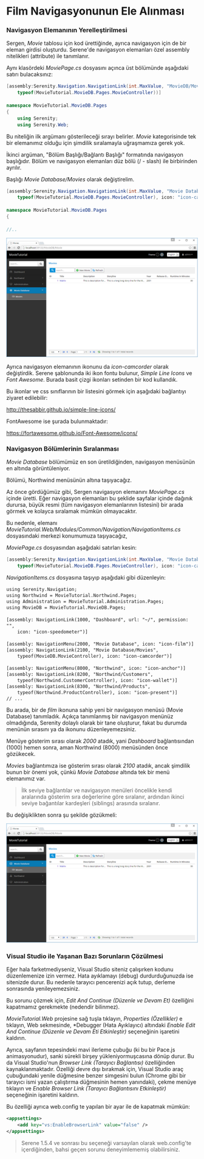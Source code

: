 # Film Navigasyonunun Ele Alınması

### Navigasyon Elemanının Yerelleştirilmesi

Sergen, *Movie* tablosu için kod ürettiğinde, ayrıca navigasyon için de bir eleman girdisi oluşturdu. Serene'de navigasyon elemanları özel assembly nitelikleri (attribute) ile tanımlanır.

Aynı klasördeki *MoviePage.cs* dosyasını açınca üst bölümünde aşağıdaki satırı bulacaksınız:

```cs
[assembly:Serenity.Navigation.NavigationLink(int.MaxValue, "MovieDB/Movie", 
    typeof(MovieTutorial.MovieDB.Pages.MovieController))]

namespace MovieTutorial.MovieDB.Pages
{
    using Serenity;
    using Serenity.Web;

```

Bu niteliğin ilk argümanı gösterileceği sırayı belirler. *Movie* kategorisinde tek bir elemanımız olduğu için şimdilik sıralamayla uğraşmamıza gerek yok.

İkinci argüman, "Bölüm Başlığı/Bağlantı Başlığı" formatında navigasyon başlığıdır. Bölüm ve navigasyon elemanları düz bölü (/ - slash) ile birbirinden ayrılır.

Başlığı *Movie Database/Movies* olarak değiştirelim.

```cs
[assembly:Serenity.Navigation.NavigationLink(int.MaxValue, "Movie Database/Movies", 
    typeof(MovieTutorial.MovieDB.Pages.MovieController), icon: "icon-camrecorder")]

namespace MovieTutorial.MovieDB.Pages
{

//..
```

![Navigation Elemanı Başlık ve İkonu](img/movies_navigation_links.png)

Ayrıca navigasyon elemanının ikonunu da *icon-camcorder* olarak değiştirdik. Serene şablonunda iki ikon fontu bulunur, *Simple Line Icons* ve *Font Awesome*. Burada basit çizgi ikonları setinden bir kod kullandık. 

Bu ikonlar ve css sınıflarının bir listesini görmek için aşağıdaki bağlantıyı ziyaret edilebilir:

http://thesabbir.github.io/simple-line-icons/

FontAwesome ise şurada bulunmaktadır:

https://fortawesome.github.io/Font-Awesome/icons/


### Navigasyon Bölümlerinin Sıralanması

*Movie Database* bölümümüz en son üretildiğinden, navigasyon menüsünün en altında görüntüleniyor.

Bölümü, Northwind menüsünün altına taşıyacağız.

Az önce gördüğümüz gibi, Sergen navigasyon elemanını *MoviePage.cs* içinde üretti. Eğer navigasyon elemanları bu şeklide sayfalar içinde dağınık durursa, büyük resmi (tüm navigasyon elemanlarının listesini) bir arada görmek ve kolayca sıralamak mümkün olmayacaktır.

Bu nedenle, elemanı *MovieTutorial.Web/Modules/Common/Navigation/NavigationItems.cs* dosyasındaki merkezi konumumuza taşıyacağız, 

*MoviePage.cs* dosyasından aşağıdaki satırları kesin:

```cs
[assembly:Serenity.Navigation.NavigationLink(int.MaxValue, "Movie Database/Movies", 
    typeof(MovieTutorial.MovieDB.Pages.MovieController), icon: "icon-camrecorder")]
```

*NavigationItems.cs* dosyasına taşıyıp aşağıdaki gibi düzenleyin:

```
using Serenity.Navigation;
using Northwind = MovieTutorial.Northwind.Pages;
using Administration = MovieTutorial.Administration.Pages;
using MovieDB = MovieTutorial.MovieDB.Pages;

[assembly: NavigationLink(1000, "Dashboard", url: "~/", permission: "",
    icon: "icon-speedometer")]

[assembly: NavigationMenu(2000, "Movie Database", icon: "icon-film")]
[assembly: NavigationLink(2100, "Movie Database/Movies", 
    typeof(MovieDB.MovieController), icon: "icon-camcorder")]

[assembly: NavigationMenu(8000, "Northwind", icon: "icon-anchor")]
[assembly: NavigationLink(8200, "Northwind/Customers", 
    typeof(Northwind.CustomerController), icon: "icon-wallet")]
[assembly: NavigationLink(8300, "Northwind/Products", 
    typeof(Northwind.ProductController), icon: "icon-present")]
// ...
```

Bu arada, bir de *film* ikonuna sahip yeni bir navigasyon menüsü (Movie Database) tanımladık. Açıkça tanımlanmış bir navigasyon menünüz olmadığında, Serenity dolaylı olarak bir tane oluşturur, fakat bu durumda menünün sırasını ya da ikonunu düzenleyemezsiniz.

Menüye gösterim sırası olarak *2000* atadık, yani *Dashboard* bağlantısından (1000) hemen sonra, aman Northwind (8000) menüsünden önce gözükecek.

*Movies* bağlantımıza ise gösterim sırası olarak *2100* atadık, ancak şimdilik bunun bir önemi yok, çünkü *Movie Database* altında tek bir menü elemanımız var.

> İlk seviye bağlantılar ve navigasyon menüleri öncelikle kendi aralarında gösterim sıra değerlerine göre sıralanır, ardından ikinci seviye bağantılar kardeşleri (siblings) arasında sıralanır.

Bu değişiklikten sonra şu şekilde gözükmeli:

![Movie Database Menüsü Taşındı](img/movies_navigation_moved.png)


### Visual Studio ile Yaşanan Bazı Sorunların Çözülmesi

Eğer hala farketmediyseniz, Visual Studio siteniz çalışırken kodunu düzenlemenize izin vermez. Hata ayıklamayı (debug) durdurduğunuzda ise sitenizde durur. Bu nedenle tarayıcı pencerenizi açık tutup, derleme sonrasında yenileyemezsiniz.

Bu sorunu çözmek için, *Edit And Continue (Düzenle ve Devam Et)* özelliğini kapatmamız gerekmekte (nedendir bilinmez).

*MovieTutorial.Web* projesine sağ tuşla tıklayın, *Properties (Özellikler)* e tıklayın, Web sekmesinde, *Debugger (Hata Ayıklayıcı) altındaki *Enable Edit And Continue (Düzenle ve Devam Eti Etkinleştir)* seçeneğinin işaretini kaldırın.

Ayrıca, sayfanın tepesindeki mavi ilerleme çubuğu (ki bu bir Pace.js animasyonudur), sanki sürekli birşey yükleniyormuşcasına dönüp durur. Bu da Visual Studio'nun *Browser Link (Tarayıcı Bağlantısı)* özelliğinden kaynaklanmaktadır. Özelliği devre dışı bırakmak için, Visual Studio araç çubuğundaki yenile düğmesine benzer simgesini bulun (Chrome gibi bir tarayıcı ismi yazan çalıştırma düğmesinin hemen yanındaki), çekme menüye tıklayın ve *Enable Browser Link (Tarayıcı Bağlantısını Etkinleştir)* seçeneğinin işaretini kaldırın.

Bu özelliği ayrıca web.config te yapılan bir ayar ile de kapatmak mümkün: 

```xml
<appsettings>
    <add key="vs:EnableBrowserLink" value="false" />
</appsettings>
```

> Serene 1.5.4 ve sonrası bu seçeneği varsayılan olarak web.config'te içerdiğinden, bahsi geçen sorunu deneyimlememiş olabilirsiniz.